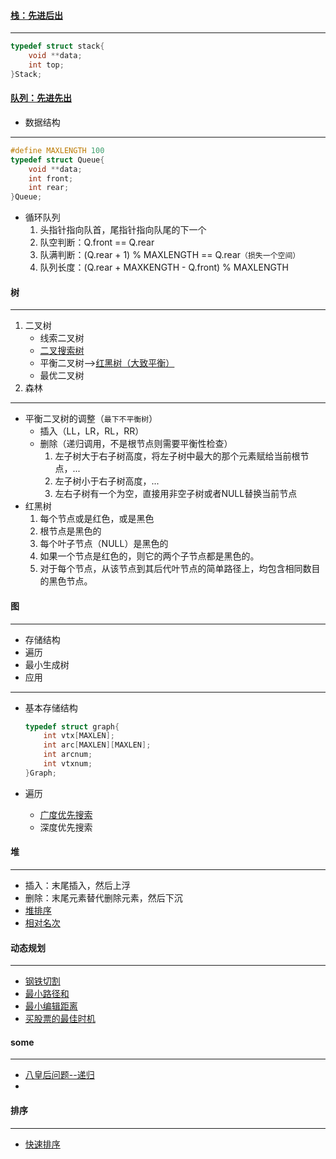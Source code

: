 #### [栈：先进后出](./src/stack.c)

---

```C
typedef struct stack{
    void **data;
    int top;
}Stack;
```



#### [队列：先进先出](./src/queue.c)

* 数据结构

---

```c
#define MAXLENGTH 100
typedef struct Queue{
    void **data;
    int front;
    int rear;
}Queue;
```

* 循环队列
  1. 头指针指向队首，尾指针指向队尾的下一个
  2. 队空判断：Q.front == Q.rear
  3. 队满判断：(Q.rear + 1) % MAXLENGTH == Q.rear`（损失一个空间）`
  4. 队列长度：(Q.rear + MAXKENGTH - Q.front) % MAXLENGTH



#### 树

---

1. 二叉树
   * 线索二叉树
   * [二叉搜索树](./src/binarySearchTree.c)
   * 平衡二叉树-->[红黑树（大致平衡）](./src/red-black-tree.c)
   * 最优二叉树
2. 森林


---

* 平衡二叉树的调整（`最下不平衡树`）
  * 插入（LL，LR，RL，RR）
  * 删除（递归调用，不是根节点则需要平衡性检查）
    1. 左子树大于右子树高度，将左子树中最大的那个元素赋给当前根节点，...
    2. 左子树小于右子树高度，...
    3. 左右子树有一个为空，直接用非空子树或者NULL替换当前节点
* 红黑树
  1. 每个节点或是红色，或是黑色
  2. 根节点是黑色的
  3. 每个叶子节点（NULL）是黑色的
  4. 如果一个节点是红色的，则它的两个子节点都是黑色的。
  5. 对于每个节点，从该节点到其后代叶节点的简单路径上，均包含相同数目的黑色节点。



#### 图

---

* 存储结构
* 遍历
* 最小生成树
* 应用

---

* 基本存储结构

  ```C
  typedef struct graph{
      int vtx[MAXLEN];
      int arc[MAXLEN][MAXLEN];
      int arcnum;
      int vtxnum;
  }Graph;
  ```

* 遍历

  * [广度优先搜索](./src/breadthFirstSearch.c)
  * 深度优先搜索


#### 堆

---

* 插入：末尾插入，然后上浮
* 删除：末尾元素替代删除元素，然后下沉
* [堆排序](./src/heap-sort.c)
* [相对名次](./src/releative-rank.c)


#### 动态规划

---

* [钢铁切割](./src/steelBarCutting.c)
* [最小路径和](./src/minPathSum.cpp)
* [最小编辑距离](./src/minEditDistance.cpp)
* [买股票的最佳时机](./src/maxProfit2.cpp)


#### some

---

* [八皇后问题--递归](./src/eightQueen.cpp)
*


#### 排序

---

* [快速排序](./src/quick-sort.c)
